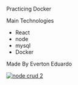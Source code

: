 Practicing Docker

Main Technologies

- React
- node
- mysql
- Docker

Made By Everton Eduardo

[
![node crud 2](https://user-images.githubusercontent.com/55323538/206790053-704d106f-47cc-4d5b-97b7-9b18f9ba1087.png)
](url)
